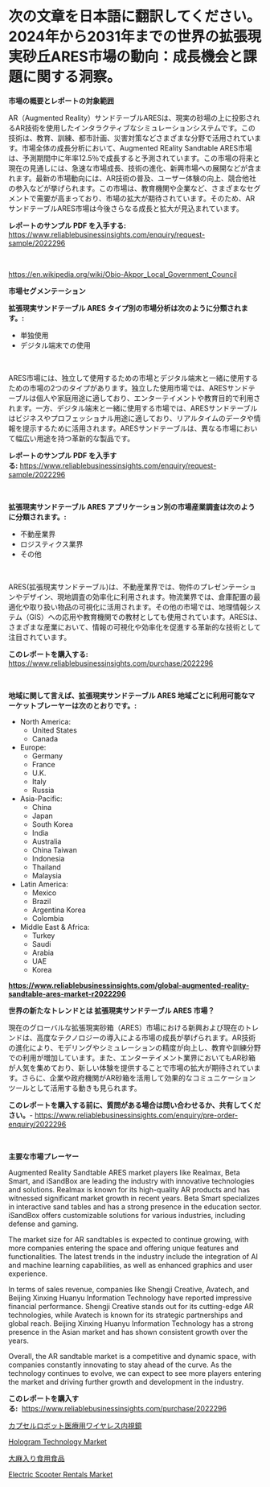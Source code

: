 <p><h1>次の文章を日本語に翻訳してください。2024年から2031年までの世界の拡張現実砂丘ARES市場の動向：成長機会と課題に関する洞察。</h1></p><p><strong>市場の概要とレポートの対象範囲</strong></p>
<p><p>AR（Augmented Reality）サンドテーブルARESは、現実の砂場の上に投影されるAR技術を使用したインタラクティブなシミュレーションシステムです。この技術は、教育、訓練、都市計画、災害対策などさまざまな分野で活用されています。市場全体の成長分析において、Augmented REality Sandtable ARES市場は、予測期間中に年率12.5％で成長すると予測されています。この市場の将来と現在の見通しには、急速な市場成長、技術の進化、新興市場への展開などが含まれます。最新の市場動向には、AR技術の普及、ユーザー体験の向上、競合他社の参入などが挙げられます。この市場は、教育機関や企業など、さまざまなセグメントで需要が高まっており、市場の拡大が期待されています。そのため、ARサンドテーブルARES市場は今後さらなる成長と拡大が見込まれています。</p></p>
<p><strong>レポートのサンプル PDF を入手する:</strong> <a href="https://www.reliablebusinessinsights.com/enquiry/request-sample/2022296">https://www.reliablebusinessinsights.com/enquiry/request-sample/2022296</a></p>
<p>&nbsp;</p>
<p><a href="https://en.wikipedia.org/wiki/Obio-Akpor_Local_Government_Council">https://en.wikipedia.org/wiki/Obio-Akpor_Local_Government_Council</a></p>
<p><strong>市場セグメンテーション</strong></p>
<p><strong>拡張現実サンドテーブル ARES タイプ別の市場分析は次のように分類されます。:</strong></p>
<p><ul><li>単独使用</li><li>デジタル端末での使用</li></ul></p>
<p>&nbsp;</p>
<p><p>ARES市場には、独立して使用するための市場とデジタル端末と一緒に使用するための市場の2つのタイプがあります。独立した使用市場では、ARESサンドテーブルは個人や家庭用途に適しており、エンターテイメントや教育目的で利用されます。一方、デジタル端末と一緒に使用する市場では、ARESサンドテーブルはビジネスやプロフェッショナル用途に適しており、リアルタイムのデータや情報を提示するために活用されます。ARESサンドテーブルは、異なる市場において幅広い用途を持つ革新的な製品です。</p></p>
<p><strong>レポートのサンプル PDF を入手する:</strong>&nbsp;<a href="https://www.reliablebusinessinsights.com/enquiry/request-sample/2022296">https://www.reliablebusinessinsights.com/enquiry/request-sample/2022296</a></p>
<p>&nbsp;</p>
<p><strong> 拡張現実サンドテーブル ARES アプリケーション別の市場産業調査は次のように分類されます。:</strong></p>
<p><ul><li>不動産業界</li><li>ロジスティクス業界</li><li>その他</li></ul></p>
<p>&nbsp;</p>
<p><p>ARES(拡張現実サンドテーブル)は、不動産業界では、物件のプレゼンテーションやデザイン、現地調査の効率化に利用されます。物流業界では、倉庫配置の最適化や取り扱い物品の可視化に活用されます。その他の市場では、地理情報システム（GIS）への応用や教育機関での教材としても使用されています。ARESは、さまざまな産業において、情報の可視化や効率化を促進する革新的な技術として注目されています。</p></p>
<p><strong>このレポートを購入する:</strong>&nbsp; <a href="https://www.reliablebusinessinsights.com/purchase/2022296">https://www.reliablebusinessinsights.com/purchase/2022296</a></p>
<p>&nbsp;</p>
<p><strong>地域に関して言えば、拡張現実サンドテーブル ARES 地域ごとに利用可能なマーケットプレーヤーは次のとおりです。:</strong></p>
<p><ul>
    <li>
        North America:
        <ul>
            <li>United States</li>
            <li>Canada</li>
        </ul>
    </li>
    <li>
        Europe:
        <ul>
            <li>Germany</li>
            <li>France</li>
            <li>U.K.</li>
            <li>Italy</li>
            <li>Russia</li>
        </ul>
    </li>
    <li>
        Asia-Pacific:
        <ul>
            <li>China</li>
            <li>Japan</li>
            <li>South Korea</li>
            <li>India</li>
            <li>Australia</li>
            <li>China Taiwan</li>
            <li>Indonesia</li>
            <li>Thailand</li>
            <li>Malaysia</li>
        </ul>
    </li>
    <li>
        Latin America:
        <ul>
            <li>Mexico</li>
            <li>Brazil</li>
            <li>Argentina Korea</li>
            <li>Colombia</li>
        </ul>
    </li>
    <li>
        Middle East & Africa:
        <ul>
            <li>Turkey</li>
            <li>Saudi</li>
            <li>Arabia</li>
            <li>UAE</li>
            <li>Korea</li>
        </ul>
    </li>
    </ul></p>
<p><strong><a href="https://www.reliablebusinessinsights.com/global-augmented-reality-sandtable-ares-market-r2022296">https://www.reliablebusinessinsights.com/global-augmented-reality-sandtable-ares-market-r2022296</a></strong>&nbsp;</p>
<p><strong>世界の新たなトレンドとは 拡張現実サンドテーブル ARES 市場？</strong></p>
<p><p>現在のグローバルな拡張現実砂箱（ARES）市場における新興および現在のトレンドは、高度なテクノロジーの導入による市場の成長が挙げられます。AR技術の進化により、モデリングやシミュレーションの精度が向上し、教育や訓練分野での利用が増加しています。また、エンターテイメント業界においてもAR砂箱が人気を集めており、新しい体験を提供することで市場の拡大が期待されています。さらに、企業や政府機関がAR砂箱を活用して効果的なコミュニケーションツールとして活用する動きも見られます。</p></p>
<p><strong>このレポートを購入する前に、質問がある場合は問い合わせるか、共有してください。</strong>- <a href="https://www.reliablebusinessinsights.com/enquiry/pre-order-enquiry/2022296">https://www.reliablebusinessinsights.com/enquiry/pre-order-enquiry/2022296</a></p>
<p>&nbsp;</p>
<p><strong>主要な市場プレーヤー</strong></p>
<p><p>Augmented Reality Sandtable ARES market players like Realmax, Beta Smart, and iSandBox are leading the industry with innovative technologies and solutions. Realmax is known for its high-quality AR products and has witnessed significant market growth in recent years. Beta Smart specializes in interactive sand tables and has a strong presence in the education sector. iSandBox offers customizable solutions for various industries, including defense and gaming.</p><p>The market size for AR sandtables is expected to continue growing, with more companies entering the space and offering unique features and functionalities. The latest trends in the industry include the integration of AI and machine learning capabilities, as well as enhanced graphics and user experience.</p><p>In terms of sales revenue, companies like Shengji Creative, Avatech, and Beijing Xinxing Huanyu Information Technology have reported impressive financial performance. Shengji Creative stands out for its cutting-edge AR technologies, while Avatech is known for its strategic partnerships and global reach. Beijing Xinxing Huanyu Information Technology has a strong presence in the Asian market and has shown consistent growth over the years.</p><p>Overall, the AR sandtable market is a competitive and dynamic space, with companies constantly innovating to stay ahead of the curve. As the technology continues to evolve, we can expect to see more players entering the market and driving further growth and development in the industry.</p></p>
<p><strong>このレポートを購入する:</strong>&nbsp;&nbsp;<a href="https://www.reliablebusinessinsights.com/purchase/2022296">https://www.reliablebusinessinsights.com/purchase/2022296</a></p>
<p><p><a href="https://github.com/MosesSpinka1914/Market-Research-Report-List-2/blob/main/5256849179584.md">カプセルロボット医療用ワイヤレス内視鏡</a></p><p><a href="https://github.com/juancolorado15/Market-Research-Report-List-3/blob/main/hologram-technology-market.md">Hologram Technology Market</a></p><p><a href="https://github.com/RudyBoyer2017/Market-Research-Report-List-2/blob/main/3371659179585.md">大麻入り食用食品</a></p><p><a href="https://github.com/dx0328/Market-Research-Report-List-3/blob/main/electric-scooter-rentals-market.md">Electric Scooter Rentals Market</a></p></p>